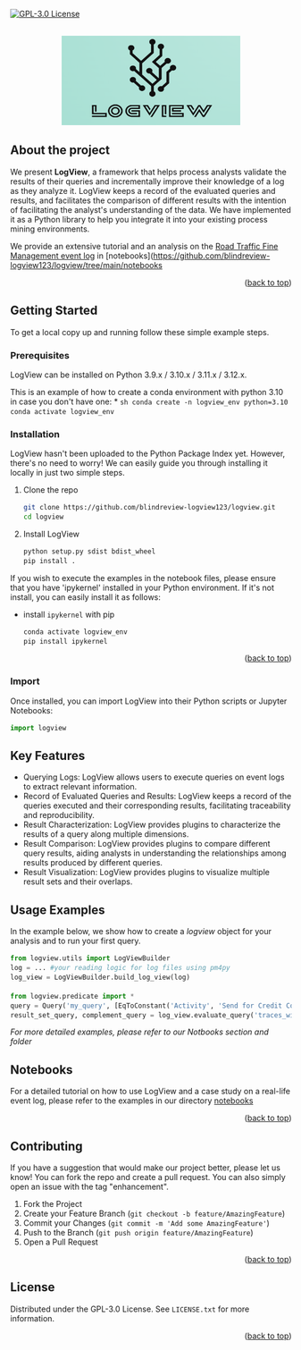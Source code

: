 [![GPL-3.0 License](https://img.shields.io/badge/License-GPL%203.0-blue.svg)](https://www.gnu.org/licenses/gpl-3.0)

<!-- PROJECT LOGO -->
<br />
<div align="center">
  <a href="https://github.com/othneildrew/Best-README-Template">
    <img src="images/logo.png" alt="Logo" width="320" height="160">
  </a>
</div>

## About the project
We present **LogView**, a framework that helps process analysts validate the results of their queries and incrementally improve their knowledge of a log as they analyze it. 
LogView keeps a record of the evaluated queries and results, and facilitates the comparison of different results with the intention of facilitating the analyst's understanding of the data.
We have implemented it as a Python library to help you integrate it into your existing process mining environments.

We provide an extensive tutorial and an analysis on the [Road Traffic Fine Management event log](https://data.4tu.nl/articles/dataset/Road_Traffic_Fine_Management_Process/12683249?file=24018146) in [notebooks](https://github.com/blindreview-logview123/logview/tree/main/notebooks

<p align="right">(<a href="#readme-top">back to top</a>)</p>


<!-- GETTING STARTED -->
## Getting Started

To get a local copy up and running follow these simple example steps.

### Prerequisites
LogView can be installed on Python 3.9.x / 3.10.x / 3.11.x / 3.12.x. 

This is an example of how to create a conda environment with python 3.10 in case you don't have one:
*
    ```sh
    conda create -n logview_env python=3.10
    conda activate logview_env
    ```

### Installation

LogView hasn't been uploaded to the Python Package Index yet. 
However, there's no need to worry! We can easily guide you through installing it locally in just two simple steps.

1. Clone the repo
   ```sh
   git clone https://github.com/blindreview-logview123/logview.git
   cd logview
   ```
2. Install LogView 
   ```sh
   python setup.py sdist bdist_wheel
   pip install .
   ```

If you wish to execute the examples in the notebook files, please ensure that you have 'ipykernel' installed in your Python environment.
If it's not install, you can easily install it as follows:

* install `ipykernel` with pip 
    ```sh
    conda activate logview_env
    pip install ipykernel
    ```
<p align="right">(<a href="#readme-top">back to top</a>)</p>

### Import ###
Once installed, you can import LogView into their Python scripts or Jupyter Notebooks:
```python
import logview
```
<!-- USAGE FEATURES -->
## Key Features ##

- Querying Logs: LogView allows users to execute queries on event logs to extract relevant information.
- Record of Evaluated Queries and Results: LogView keeps a record of the queries executed and their corresponding results, facilitating traceability and reproducibility.
- Result Characterization: LogView provides plugins to characterize the results of a query along multiple dimensions.
- Result Comparison: LogView provides plugins to compare different query results, aiding analysts in understanding the relationships among results produced by different queries.
- Result Visualization: LogView provides plugins to visualize multiple result sets and their overlaps.

<!-- USAGE EXAMPLES -->
## Usage Examples ##

In the example below, we show how to create a _logview_ object for your analysis and to run your first query.

```python
from logview.utils import LogViewBuilder
log = ... #your reading logic for log files using pm4py
log_view = LogViewBuilder.build_log_view(log)

from logview.predicate import *
query = Query('my_query', [EqToConstant('Activity', 'Send for Credit Collection')])
result_set_query, complement_query = log_view.evaluate_query('traces_with_scc', log, query)
```
_For more detailed examples, please refer to our *Notbooks* section and folder_

<!-- NOTEBOOKS -->
## Notebooks
For a detailed tutorial on how to use LogView and a case study on a real-life event log, please refer to the examples in our directory [notebooks](https://github.com/blindreview-logview123/logview/tree/main/notebooks)

<p align="right">(<a href="#readme-top">back to top</a>)</p>


<!-- CONTRIBUTING -->
## Contributing
If you have a suggestion that would make our project better, please let us know!
You can fork the repo and create a pull request. You can also simply open an issue with the tag "enhancement".

1. Fork the Project
2. Create your Feature Branch (`git checkout -b feature/AmazingFeature`)
3. Commit your Changes (`git commit -m 'Add some AmazingFeature'`)
4. Push to the Branch (`git push origin feature/AmazingFeature`)
5. Open a Pull Request
<p align="right">(<a href="#readme-top">back to top</a>)

<!-- LICENSE -->
## License
Distributed under the GPL-3.0 License. See `LICENSE.txt` for more information.
<p align="right">(<a href="#readme-top">back to top</a>)</p>
